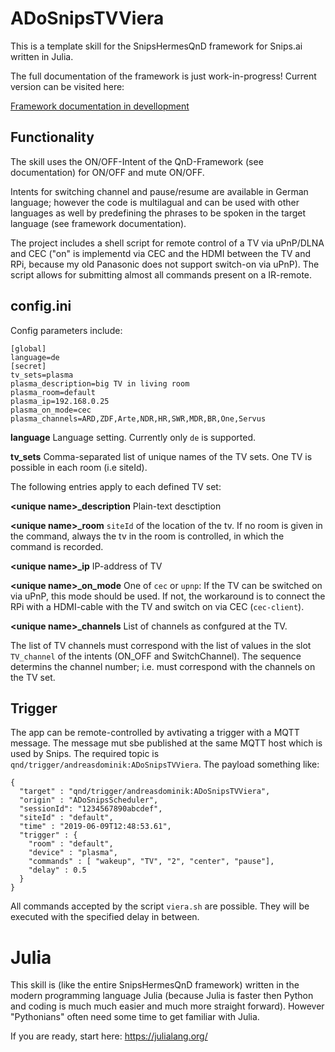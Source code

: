 # ADoSnipsTVViera

This is a template skill for the SnipsHermesQnD framework for Snips.ai
written in Julia.

 The full documentation of the framework is just work-in-progress!
 Current version can be visited here:

 [Framework documentation in devellopment](https://andreasdominik.github.io/ADoSnipsQnD/dev)

## Functionality

The skill uses the ON/OFF-Intent of the QnD-Framework (see documentation) for ON/OFF
and mute ON/OFF.

Intents for switching channel and pause/resume are available in German language;
however the code is multilagual and can  be used with other languages as well by
predefining the phrases to be spoken in the target language (see
framework documentation).

The project includes a shell script for remote control of a TV via
uPnP/DLNA and CEC ("on" is implementd via CEC and the HDMI between the TV and RPi,
because my old Panasonic does not support switch-on via uPnP).
The script allows for submitting almost all commands present on a
IR-remote.

## config.ini

Config parameters include:

```
[global]
language=de
[secret]
tv_sets=plasma
plasma_description=big TV in living room
plasma_room=default
plasma_ip=192.168.0.25
plasma_on_mode=cec
plasma_channels=ARD,ZDF,Arte,NDR,HR,SWR,MDR,BR,One,Servus
```

**language**
Language setting. Currently only `de` is supported.

**tv_sets**
Comma-separated list of unique names of the TV sets. One TV is possible in
each room (i.e siteId).

The following entries apply to each defined TV set:

**&lt;unique name&gt;_description**
Plain-text desctiption

**&lt;unique name&gt;_room**
`siteId` of the location of the tv. If no room is given in the command,
always the tv in the room is controlled, in which the command is
recorded.

**&lt;unique name&gt;_ip**
IP-address of TV

**&lt;unique name&gt;_on_mode**
One of `cec` or `upnp`: If the TV can be switched on via uPnP, this mode
should be used. If not, the workaround is to connect the RPi with
a HDMI-cable with the TV and switch on via CEC (`cec-client`).

**&lt;unique name&gt;_channels**
List of channels as confgured at the TV.


The list of TV channels must correspond with the list of values in the
slot `TV_channel` of the intents (ON_OFF and SwitchChannel). The sequence
determins the channel number; i.e. must correspond with the channels on
the TV set.

## Trigger

The app can be remote-controlled by avtivating a trigger with a
MQTT message.
The message mut sbe published at the same MQTT host which is used
by Snips.
The required topic is `qnd/trigger/andreasdominik:ADoSnipsTVViera`.
The payload something like:

```
{
  "target" : "qnd/trigger/andreasdominik:ADoSnipsTVViera",
  "origin" : "ADoSnipsScheduler",
  "sessionId": "1234567890abcdef",
  "siteId" : "default",
  "time" : "2019-06-09T12:48:53.61",
  "trigger" : {
    "room" : "default",
    "device" : "plasma",
    "commands" : [ "wakeup", "TV", "2", "center", "pause"],
    "delay" : 0.5
  }
}
```
All commands accepted by the script `viera.sh` are possible. They will be
executed with the specified delay in between.

# Julia

This skill is (like the entire SnipsHermesQnD framework) written in the
modern programming language Julia (because Julia is faster
then Python and coding is much much easier and much more straight forward).
However "Pythonians" often need some time to get familiar with Julia.

If you are ready, start here: https://julialang.org/
